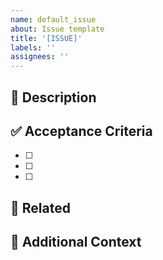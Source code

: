 ```yaml
---
name: default_issue
about: Issue template
title: '[ISSUE]'
labels: ''
assignees: ''
---
```


## 📝 Description

<!-- What’s the issue? Describe clearly and concisely. -->

## ✅ Acceptance Criteria

<!-- What needs to be true for this issue to be considered complete? -->

- [ ]
- [ ]
- [ ]

## 🔗 Related

<!-- Link to related issues, PRs, or discussions -->

## 🧠 Additional Context

<!-- Any other info that could help resolve the issue -->
